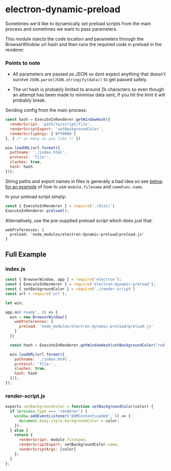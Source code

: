 
# electron-dynamic-preload

Sometimes we'd like to dynamically set preload scripts from the main process and sometimes we want to pass parameters.

This module injects the code location and parameters through the BrowserWindow url hash and then runs the required code in preload in the renderer.

### Points to note

- All parameters are passed as JSON so dont expect anything that doesn't survive `JSON.parse(JSON.stringify(data))` to get passed safely.

- The url hash is probably limited to around 2k characters so even though an attempt has been made to minimise data sent, if you hit the limit it will probably break.


Sending config from the main process:

```javascript
const hash = ExecuteInRenderer.getWindowHash({
  renderScript: 'path/to/script/file',
  renderScriptExport: 'setBackgroundColor',
  renderScrtipArgs: ['#ff0000']
}, { /* as many as you like */ })

win.loadURL(url.format({
  pathname: './index.html',
  protocol: 'file:',
  slashes: true,
  hash: hash
}));
```
String paths and export names in files is generally a bad idea so see [below for an example](#render-scriptjs) of how to use `module.filename` and `someFunc.name`.

In your preload script simply:
```javascript
const { ExecuteInRenderer } = require('./dist/')
ExecuteInRenderer.preload();
```
Alternatively, use the pre-supplied preload script which does just that:
```
webPreferences: {
  preload: 'node_modules/electron-dynamic-preload/preload.js'
}
```

## Full Example

### index.js
```javascript
const { BrowserWindow, app } = require('electron');
const { ExecuteInRenderer } = require('electron-dynamic-preload');
const { setBackgroundColor } = require('./render-script')
const url = require('url');

let win;

app.on('ready', () => {
  win = new BrowserWindow({
    webPreferences: {
      preload: 'node_modules/electron-dynamic-preload/preload.js'
    }
  })

  const hash = ExecuteInRenderer.getWindowHash(setBackgroundColor('red'));

  win.loadURL(url.format({
    pathname: './index.html',
    protocol: 'file:',
    slashes: true,
    hash: hash
  }));
});
```

### render-script.js
```javascript
exports.setBackgroundColor = function setBackgroundColor(color) {
  if (process.type === 'renderer') {
    window.addEventListener('DOMContentLoaded', () => {
      document.body.style.backgroundColor = color;
    });
  } else {
    return {
      renderScript: module.filename,
      renderScriptExport: setBackgroundColor.name,
      renderScriptArgs: [color]
    };
  }
};

```
